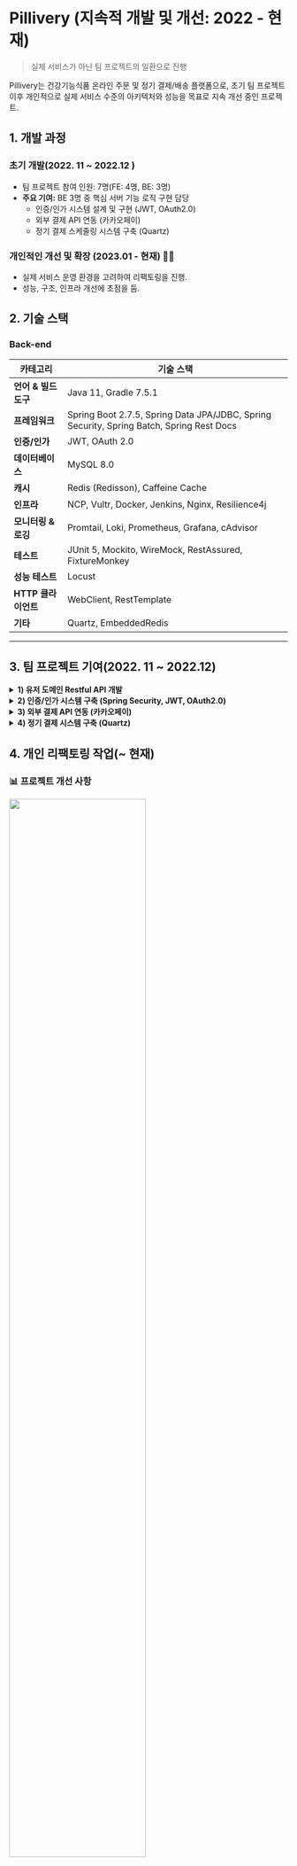 # Pillivery (지속적 개발 및 개선: 2022 - 현재) 

> 실제 서비스가 아닌 팀 프로젝트의 일환으로 진행

Pillivery는 건강기능식품 온라인 주문 및 정기 결제/배송 플랫폼으로, 초기 팀 프로젝트 이후 개인적으로 실제 서비스 수준의 아키텍처와 성능을 목표로 지속 개선 중인 프로젝트.  

  
## 1. 개발 과정
### 초기 개발(2022. 11 ~ 2022.12  )
- 팀 프로젝트 참여 인원: 7명(FE: 4명, BE: 3명)
- **주요 기여:** BE 3명 중 핵심 서버 기능 로직 구현 담당
  - 인증/인가 시스템 설계 및 구현 (JWT, OAuth2.0)
  - 외부 결제 API 연동 (카카오페이)
  - 정기 결제 스케줄링 시스템 구축 (Quartz)

### 개인적인 개선 및 확장 (2023.01 - 현재) 👨‍💻
- 실제 서비스 운영 환경을 고려하여 리팩토링을 진행.  
- 성능, 구조, 인프라 개선에 초점을 둠.  

  
## 2. 기술 스택  

### Back-end  

| 카테고리           | 기술 스택                                                                                    |
| -------------- | ---------------------------------------------------------------------------------------- |
| **언어 & 빌드 도구** | Java 11, Gradle 7.5.1                                                                    |
| **프레임워크**      | Spring Boot 2.7.5, Spring Data JPA/JDBC, Spring Security, Spring Batch, Spring Rest Docs |
| **인증/인가**      | JWT, OAuth 2.0                                                                           |
| **데이터베이스**     | MySQL 8.0                                                                                |
| **캐시**         | Redis (Redisson), Caffeine Cache                                                         |
| **인프라**        | NCP, Vultr, Docker, Jenkins, Nginx, Resilience4j                                         |
| **모니터링 & 로깅**  | Promtail, Loki, Prometheus, Grafana, cAdvisor                                            |
| **테스트**        | JUnit 5, Mockito, WireMock, RestAssured, FixtureMonkey                                   |
| **성능 테스트**     | Locust                                                                                   |
| **HTTP 클라이언트** | WebClient, RestTemplate                                                                  |
| **기타**         | Quartz, EmbeddedRedis                                                                    |
  
---  
  
## 3. 팀 프로젝트 기여(2022. 11 ~ 2022.12)  
  
<details>  
<summary><strong>1) 유저 도메인 Restful API 개발</strong></summary>  
  
- User 회원가입, 정보 수정 등 API 개발  
- REST API 디자인 가이드:  
  - Resources 설계  
  - HTTP Methods 활용  
  - 적절한 Status Code 반환  
  
</details>  
  
<details>  
<summary><strong>2) 인증/인가 시스템 구축 (Spring Security, JWT, OAuth2.0)</strong></summary>  
  
### (1) 로그인 & 토큰 발급  
  
- 로그인 요청 시 Access Token 발급  
- 인증 실패 시 예외 처리  
  
![Security Flow](https://github.com/choizz156/pillivery/blob/5484b755fba956a825bdcba2867269f198e035d2/image/secuirty%20diagram.jpeg)  
  
### (2) OAuth 로그인  
  
1. OAuth 로그인 시 추가 정보(주소, 전화번호) 입력 화면 이동  
2. 추가 정보 입력 완료 → Access Token 발급  
3. 리소스 서버 정보 애플리케이션 DB에 저장  
4. 저장 실패 시 예외 처리  
  
![OAuth2 Flow](https://github.com/choizz156/pillivery/blob/5484b755fba956a825bdcba2867269f198e035d2/image/oauth2-sequence.jpg)  
  
![추가정보 입력 흐름](https://github.com/choizz156/pillivery/blob/0fb84ed151e7ac9097764497d12ec676d4d81117/image/%E1%84%8E%E1%85%AE%E1%84%80%E1%85%A1%E1%84%8C%E1%85%A5%E1%86%BC%E1%84%87%E1%85%A9%20diagram.jpg)  
  
### (3) Refresh Token 관리  
![](https://github.com/choizz156/pillivery/blob/bc5b6506863ed51915aac34ade83ac3b5c113597/image/refresh%20token%20diagram.png)
  
</details>  
  
<details>  
<summary><strong>3) 외부 결제 API 연동 (카카오페이)</strong></summary>  
  
- **파사드 패턴**:  
  - 파사드 클래스에서 단건 결제 요청과 정기 결제 요청, 결제 승인을 서비스 계층에 위임.  
  - 파사드 객체에서 단건 결제인지, 정기 결제인지를 구분하는 역할.  
- **전략 패턴**:  
  - 결제 방식 변경 시 클라이언트 코드 최소 수정  
  
![결제 클래스 다이어그램](https://github.com/choizz156/pillivery/blob/6becdab1dc8817e7e4425f42be778e85b6c1a92e/image/%EA%B2%B0%EC%A0%9C%ED%81%B4%EB%9E%98%EC%8A%A4%20%EB%8B%A4%EC%96%B4%EA%B7%B8%EB%9E%A8.jpg)  
  
- RestTemplate 동기 호출  
  - Connection Pool, 타임아웃 설정 
- 결제 실패 시 카카오페이 → 지정 URL로 리다이렉트  
- 리다이렉트 후 에러 정보 클라이언트 전달  
  
</details>  
  
<details>  
<summary><strong>4) 정기 결제 시스템 구축 (Quartz)</strong></summary>  
  
- JobKey/TriggerKey API로 조회·취소·변경 기능 구현  
- 중복 실행 방지 로직 포함  
  
⛔ 예외 발생 시 재시도 정책  
  
1. 1회차 에러: 즉시 재시도  
2. 2회차 에러: 3일간 24시간 간격 재시도  
3. 이후 에러: Job 취소 및 로그 기록  
  
![Quartz 시퀀스](https://github.com/choizz156/pillivery/blob/6db8979f27cc751349ffd8bf51600cb30a1c9398/image/%E1%84%8C%E1%85%A5%E1%86%BC%E1%84%80%E1%85%B5%E1%84%80%E1%85%A7%E1%86%AF%E1%84%8C%E1%85%A6%20%E1%84%89%E1%85%B5%E1%84%8F%E1%85%AF%E1%86%AB%E1%84%89%E1%85%B3%202.jpg)  
  
</details>  
  
## 4. 개인 리팩토링 작업(~ 현재)  
  
### 📊 프로젝트 개선 사항  
<img src="https://github.com/choizz156/pillivery/blob/5b45c347151655a3ec30ca560c40ee508806e0a7/image/%E1%84%80%E1%85%B5%E1%84%89%E1%85%AE%E1%86%AF%E1%84%89%E1%85%B3%E1%84%90%E1%85%A2%E1%86%A8%20%E1%84%86%E1%85%B5%E1%86%BE%20%E1%84%89%E1%85%A5%E1%86%BC%E1%84%82%E1%85%B3%E1%86%BC%E1%84%80%E1%85%A2%E1%84%89%E1%85%A5%E1%86%AB.png?raw=true" width="70%">

<img src="https://github.com/choizz156/pillivery/blob/5b45c347151655a3ec30ca560c40ee508806e0a7/image/%E1%84%8B%E1%85%A1%E1%84%8F%E1%85%B5%E1%84%90%E1%85%A6%E1%86%A8%E1%84%8E%E1%85%A5%20%E1%84%89%E1%85%A5%E1%86%AF%E1%84%80%E1%85%A8%E1%84%80%E1%85%A2%E1%84%89%E1%85%A5%E1%86%AB.png?raw=true" width="70%">

<img src="https://github.com/choizz156/pillivery/blob/5b45c347151655a3ec30ca560c40ee508806e0a7/image/%E1%84%8B%E1%85%A1%E1%86%AB%E1%84%8C%E1%85%A5%E1%86%BC%E1%84%89%E1%85%A5%E1%86%BC%20%26%20%E1%84%91%E1%85%AE%E1%86%B7%E1%84%8C%E1%85%B5%E1%86%AF%20%E1%84%80%E1%85%A2%E1%84%89%E1%85%A5%E1%86%AB.png?raw=true" width="70%">

<img src="https://github.com/choizz156/pillivery/blob/5b45c347151655a3ec30ca560c40ee508806e0a7/image/%E1%84%8B%E1%85%B5%E1%86%AB%E1%84%91%E1%85%B3%E1%84%85%E1%85%A1%E1%84%80%E1%85%A2%E1%84%89%E1%85%A5%E1%86%AB.png?raw=true" width="70%">


  
### 🗄️ 모듈 구조(싱글 -> 멀티)  
  
- 모듈 종류  
  
```  
├── module-api : 사용자 API 로직   
├── module-batch : 정기 결제 batch 로직  
├── module-core : 도메인 및 비지니스 로직  
├── module-event : 이벤트 저장 및 발행 로직  
├── module-external-api :외부 API 통신 로직  
├── module-logging : 로깅 관련 공통 모듈  
├── module-redis : 분산 락, refresh token 로직  
```  
  
- 모듈 의존성(단방향)
<img src="https://github.com/choizz156/pillivery/blob/5b45c347151655a3ec30ca560c40ee508806e0a7/image/%E1%84%86%E1%85%A9%E1%84%83%E1%85%B2%E1%86%AF%E1%84%8B%E1%85%B4%E1%84%8C%E1%85%A9%E1%86%AB%E1%84%83%E1%85%A9%20333.png?raw=true" width="70%">
  
### 💽 ERD  
  
#### 주요 엔티티  
  
- **users**: 사용자 계정 정보(계정, 개인정보, 연락처)와 장바구니 연결 관리  
- **item**: 상품 정보, 가격, 이미지, 카테고리 분류 및 상품 상세 정보  
- **cart/cart_item**: 사용자 장바구니 및 담긴 상품 관리, 가격 계산  
- **orders/order_item**: 주문 정보, 배송 정보, 주문 상품 목록 관리  
- **subscription_order**: 구독 주문 관리  
- **review**: 상품에 대한 사용자 평가, 별점, 리뷰 내용  
- **category**: 상품 분류 체계 관리.  
- **api_event/fail_event** : 이벤트 등록 및 실패 이벤트 관리.  

#### 논리적 ERD
  
![논리적 erd](https://github.com/choizz156/pillivery/blob/fda4797842035845bf5d4dbc4aa32b9b5e7ae9e6/image/%E1%84%82%E1%85%A9%E1%86%AB%E1%84%85%E1%85%B5%E1%84%8C%E1%85%A5%E1%86%A8%20erd.png)
  
---  
  
### ⚙️ 인프라 아키텍처 개선  
  
> Client → EC2 → RDS의 단순 3-tier → 확장성과 운영 효율성을 고려한 아키텍처로 개선.  
#### ⚠️ 단일 장애 지점을 고려하여, Cloud 서비스와 Grafana를 이용한 Application Load Balancer, MySQL 모니터링.
![아케택쳐](https://github.com/choizz156/pillivery/blob/5d60e935f2e10eccda9f9f00ec5c590df81b1f1d/image/%E1%84%8B%E1%85%A1%E1%84%8F%E1%85%B5%E1%84%90%E1%85%A6%E1%86%A8%E1%84%8E%E1%85%A7%20%E1%84%8C%E1%85%B5%E1%86%AB%E1%84%8D%E1%85%A1%20%E1%84%8E%E1%85%AC%E1%84%8C%E1%85%A9%E1%86%BC.png)
  
#### (1)  Docker를 통한 배포로, 인프라 환경 일관성 확보.  
  
- **멀티 스테이지 빌드** : Gradle 빌드 환경에서 애플리케이션을 빌드한 후 경량화된 JRE 환경에서만 실행하여 컨테이너 이미지 크기 최적화.  
  <details>  
  <summary><strong>api.dockerfile</strong></summary>  
  
  ```  
    FROM gradle:jdk11 AS build  
  
    WORKDIR /app  
  
    COPY --chown=gradle:gradle build.gradle settings.gradle gradlew ./  
    COPY --chown=gradle:gradle gradle/ ./gradle/  
    COPY --chown=gradle:gradle deploy_script/ ./deploy_script/  
    COPY --chown=gradle:gradle . .  
  
    RUN ./gradlew clean :module-api:build  
  
  
    FROM openjdk:11.0.16-jre-slim-buster  
  
    WORKDIR /app  
  
    COPY --from=build /app/module-api/build/libs/module-api-boot.jar app.jar  
  
    ENTRYPOINT ["java", "-jar", "-Dspring.profiles.active=prod", "app.jar"]  
  
  ```  
  </details>  
  <details>  
  <summary><strong>batch.dockerfile</strong></summary>  
  
  ```  
    FROM gradle:jdk11 AS build  
  
    WORKDIR /app  
  
    COPY --chown=gradle:gradle build.gradle settings.gradle gradlew ./  
    COPY --chown=gradle:gradle gradle/ ./gradle/  
    COPY --chown=gradle:gradle deploy_script/ ./deploy_script/  
    COPY --chown=gradle:gradle . .  
  
    RUN ./gradlew clean :module-batch:build  
  
  
    FROM openjdk:11.0.16-jre-slim-buster  
  
    WORKDIR /app  
  
    COPY --from=build /app/module-api/build/libs/module-batch-boot.jar app.jar  
  
    ENTRYPOINT ["java", "-jar", "-Dspring.profiles.active=batch", "app.jar"]  
  
  ```  
  </details>  
  
#### (2) Promtail, Loki, Promethues, Grafana → 로깅 및 관제 시스템 도입.  
- grafana  
	<img src="https://github.com/choizz156/pillivery/blob/e6ec666b987f73bbc08630745c34cd89602bd77d/image/grafana.png?raw=true" width="70%">
 
- loki
  
	<img src="https://github.com/choizz156/pillivery/blob/e6ec666b987f73bbc08630745c34cd89602bd77d/image/loki.png?raw=true" width="70%">

  
#### (3) Jenkins, Docker, Container Registry → 무중단 CI/CD 구성(Rolling).  

- Jenkins에 business, batch 두 개의 파이프라인 설정.  
- Bastion 호스트를 통한 프라이빗 서버 배포.
- 빌드 시 테스트(CI), 배포 후 헬스 체크(CD).  
- Slack을 통한 배포 알람 설정.

 <img src="https://github.com/choizz156/pillivery/blob/d81d6e21d28f3c49f8ced4785cd3af652440d87e/image/%E1%84%87%E1%85%A2%E1%84%91%E1%85%A9%20%E1%84%89%E1%85%B5%E1%86%AF%E1%84%91%E1%85%A6%20slack%20message.png?raw=true" width="40%">

<img src="https://github.com/choizz156/pillivery/blob/d81d6e21d28f3c49f8ced4785cd3af652440d87e/image/%E1%84%87%E1%85%A2%E1%84%91%E1%85%A9%20%E1%84%89%E1%85%A5%E1%86%BC%E1%84%80%E1%85%A9%E1%86%BC%20slack%20%E1%84%86%E1%85%A6%E1%84%89%E1%85%B5%E1%84%8C%E1%85%B5.png?raw=true" width="40%">

- Jenkins PipeLine Stage 종류
  <details>
  <summary>Check out</summary>
  
  ```groovy
  stage('Checkout') {
      steps {
          checkout([
              $class: 'GitSCM',
              branches: [[name: 'main']],
              extensions: [[
                  $class: 'SubmoduleOption',
                  disableSubmodules: false,
                  parentCredentials: true,
                  recursiveSubmodules: true
              ]],
              userRemoteConfigs: [[
                  url: 'https://github.com/choizz156/pillivery.git',
                  credentialsId: 'github_token'
              ]]
          ])
      }
  }
  ```
  </details>
  
  <details>
  <summary>Git 정보 및 환경 설정</summary>
  
  ```groovy
  stage('Set Git Info & Environment') {
      steps {
          script {
              env.GIT_HASH = sh(returnStdout: true, script: 'git rev-parse --short HEAD').trim()
              echo "${env.GIT_HASH}"
              env.GIT_AUTHOR = sh(returnStdout: true, script: 'git log -1 --pretty=format:%an').trim()
              echo "${env.GIT_AUTHOR}"
              env.GIT_COMMIT_MSG = sh(returnStdout: true, script: 'git log -1 --pretty=format:%s').trim()
              echo "${env.GIT_COMMIT_MSG}"
              env.GIT_BRANCH = 'main'
              env.IMAGE_TAG = "${env.GIT_HASH}-${BUILD_NUMBER}"
              echo "${env.IMAGE_TAG}"
              env.DEPLOY_ENVIRONMENT = env.GIT_BRANCH == 'main' ? '프로덕션' : (env.GIT_BRANCH == 'develop' ? '개발' : "스테이징 (${env.GIT_BRANCH})")
              echo "${env.DEPLOY_ENVIRONMENT}"
          }
      }
  }
  ```
  </details>
  
  <details>
  <summary>Docker 이미지 빌드(CI)</summary>
  
  ```groovy
  stage('Build Docker Image') {
      steps {
          script {
              sh "docker build -t ${VULTR_REGISTRY_URL}:${env.IMAGE_TAG} -f server/api.dockerfile server/"
          }
      }
  }
  ```
  </details>
  
  <details>
  <summary>Docker 이미지 Container Registry에 푸시</summary>
  
  ```groovy
  stage('Push Docker Image') {
      steps {
          script {
              withCredentials([usernamePassword(credentialsId: "${VULTR_CREDENTIALS_ID}", passwordVariable: 'VULTR_PASSWORD', usernameVariable: 'VULTR_USERNAME')]) {
                  sh "docker login ${env.VULTR_REGISTRY} -u ${VULTR_USERNAME} -p \"${VULTR_PASSWORD}\""
                  sh "docker push ${env.VULTR_REGISTRY_URL}:${env.IMAGE_TAG}"
              }
          }
      }
  }
  ```
  </details>
  
  <details>
  <summary>배포 -> 서버 내에서 스크립트 사용, 헬스 체크(CD)</summary>

  >
  > <details>
  >   <summary><strong>docker_deploy.sh - 무중단 배포 스크립트</strong></summary>
  >
  >   ```bash
  >   #!/bin/bash
  >   if [ "$#" -ne 4 ]; then
  >       echo "⚠️파라미터가 부족합니다.⚠️"
  >       echo "=> $0 serverIp containerName registryUrl imageTag"
  >       exit 1
  >   fi
  >
  >   serverIp=$1
  >   containerName=$2
  >   registryUrl=$3
  >   imageTag=$4
  >
  >   echo "배포 과정 시작: $serverIp..."
  >
  >   ssh -o StrictHostKeyChecking=no root@$serverIp "
  >       if docker ps -q --filter name=$containerName; then
  >           docker rm -f ${containerName}-backup || true
  >               echo '기존 백업 컨테이너 삭제'
  >           docker rename $containerName ${containerName}-backup
  >               echo '백업 컨테이너 설정'
  >           docker stop ${containerName}-backup || true
  >               echo  '기존 컨테이너 종료'
  >       fi
  >   "
  >
  >   echo "새로운 컨테이너 배포"
  >   ssh -o StrictHostKeyChecking=no root@$serverIp "
  >       docker pull ${registryUrl}:${imageTag}
  >       echo '컨테이너 배포 시작'
  >       docker run -d \
  >         --name $containerName \
  >         --restart unless-stopped \
  >         --network server \
  >         -p 8080:8080 \
  >         -v app-logs:/root/logs \
  >         ${registryUrl}:${imageTag}
  >   "
  >
  >   echo "✅ 배포 완료: $serverIp"
  >   ```
  > </details>
  >
  > <details>
  >   <summary><strong>health_check.sh - 헬스 체크 및 롤백 트리거</strong></summary>
  >
  >   ```bash
  >   #!/bin/bash
  >
  >   if [ "$#" -ne 5 ]; then
  >       echo "⚠️ 파라미터가 부족합니다. ⚠️"
  >       echo "=> $0 serverIp containerName healthCheckUrl maxAttempts sleepInterval"
  >       exit 1
  >   fi
  >
  >   serverIp=$1
  >   containerName=$2
  >   healthCheckUrl=$3
  >   maxAttempts=$4
  >   sleepInterval=$5
  >
  >   attempts=0
  >   healthCheckSuccess=false
  >
  >   while [ $attempts -lt $maxAttempts ]; do
  >       httpCode=$(ssh -o StrictHostKeyChecking=no root@$serverIp "curl -s -o /dev/null -w \"%{http_code}\" $healthCheckUrl")
  >       echo "Health check 횟수 $((attempts + 1)). HTTP Status: $httpCode"
  >
  >       if [ "$httpCode" == "200" ]; then
  >           echo "✅ CD 완료 $serverIp."
  >           healthCheckSuccess=true
  >           break
  >       fi
  >
  >       attempts=$((attempts + 1))
  >       sleep $sleepInterval
  >   done
  >
  >   if [ "$healthCheckSuccess" == "false" ]; then
  >       echo "❌ Health check 실패 : $serverIp."
  >       exit 1
  >   else
  >       ssh -o StrictHostKeyChecking=no root@$serverIp "
  >           docker rm -f ${containerName}-backup || true
  >       "
  >       echo "✅ 배포 성공 : $serverIp"
  >   fi
  >   ```
  > </details>
  >
  > <details>
  >   <summary><strong>rollback.sh - 롤백 스크립트</strong></summary>
  >
  >   ```bash
  >   #!/bin/bash
  >
  >   if [ $# -ne 2 ]; then
  >       echo "⚠️파라미터가 부족합니다.⚠️"
  >       echo "=> $0 serverIp containerName"
  >       exit 1
  >   fi
  >
  >   serverIp=$1
  >   containerName=$2
  >
  >   echo "새롭게 배포하려던 컨테이너 정지 및 삭제 on $serverIp..."
  >   ssh -o StrictHostKeyChecking=no root@$serverIp "
  >       docker stop $containerName || true
  >       docker rm -f $containerName || true
  >   "
  >
  >   backupExists=$(ssh -o StrictHostKeyChecking=no root@$serverIp "docker ps -a --filter name=${containerName}-backup -q")
  >
  >   if [ -n "$backupExists" ]; then
  >       echo "백업 컨테이너 재시작 on $serverIp..."
  >       ssh -o StrictHostKeyChecking=no root@$serverIp "
  >           docker rename ${containerName}-backup $containerName
  >           docker start $containerName
  >       "
  >       echo "✅ 롤백 성공 on $serverIp"
  >   else
  >       echo "❌ 롤백 가능한 컨테이너 존재하지 않음. on $serverIp."
  >       exit 1
  >   fi
  >   ```
  > </details>
  ```groovy
  def deployViaBastion(serverIp, containerName, healthCheckUrl) {
    withCredentials([usernamePassword(credentialsId: "${VULTR_CREDENTIALS_ID}", passwordVariable: 'VULTR_PASSWORD', usernameVariable: 'VULTR_USERNAME')]) {
        sshagent(['deploy_ssh_key']) {
            // bastion 호스트에 먼저 접속
            sh """
                # bastion 호스트에 배포 스크립트 복사
                scp -o StrictHostKeyChecking=no ./server/deploy_script/docker_deploy.sh ./server/deploy_script/health_check.sh root@${params.BASTION_HOST}:/tmp/
                
                # bastion 호스트에서 프라이빗 서버로 접속하여 배포 진행
                ssh -o StrictHostKeyChecking=no root@${params.BASTION_HOST} << EOF
                    # 원격 서버 Docker 로그인
                    ssh -o StrictHostKeyChecking=no root@${serverIp} "docker login ${env.VULTR_REGISTRY} -u ${VULTR_USERNAME} -p \\"${VULTR_PASSWORD}\\""
                    
                    # 배포 스크립트 복사 및 실행
                    scp -o StrictHostKeyChecking=no /tmp/docker_deploy.sh root@${serverIp}:/tmp/
                    ssh -o StrictHostKeyChecking=no root@${serverIp} "chmod +x /tmp/docker_deploy.sh && /tmp/docker_deploy.sh ${serverIp} ${containerName} ${env.VULTR_REGISTRY_URL} ${env.IMAGE_TAG}"
                    
                    # 헬스 체크 스크립트 복사 및 실행
                    scp -o StrictHostKeyChecking=no /tmp/health_check.sh root@${serverIp}:/tmp/
                    ssh -o StrictHostKeyChecking=no root@${serverIp} "chmod +x /tmp/health_check.sh && /tmp/health_check.sh ${serverIp} ${containerName} ${healthCheckUrl} 40 5"
						EOF
            """
        }
    }
	}
  ```
	</details>

  
  <details>
  <summary>Slack 알람 (빌드 성공 or 실패)</summary>
  
  ```groovy
  post {
      success {
          script {
              def durationMillis = System.currentTimeMillis() - env.START_TIME.toLong()
              def durationMinutes = durationMillis / 60000.0
              def formattedDuration = String.format("%.1f", durationMinutes)
              
              slackSend(
                  channel: "${params.SLACK_CHANNEL}",
                  tokenCredentialId: "${SLACK_CREDENTIALS_ID}",
                  color: "good",
                  message: """
  *🚀 배포 성공: ${env.JOB_NAME} [#${env.BUILD_NUMBER}]*
                  
  *환경:* ${env.DEPLOY_ENVIRONMENT}
  *소요 시간:* ${formattedDuration}분
  *브랜치:* ${env.GIT_BRANCH}
  *커밋:* `${env.GIT_HASH}`
  *작성자:* ${env.GIT_AUTHOR}
  *이미지:* `${VULTR_REGISTRY_URL}:${env.IMAGE_TAG}`
  *커밋 메시지:* ${env.GIT_COMMIT_MSG}
  
  <${env.BUILD_URL}|빌드 상세 보기>
  
  배포 완료: ${new Date().format('yyyy-MM-dd HH:mm:ss', TimeZone.getTimeZone('Asia/Seoul'))}
                  """
              )
          }
      }
      
      failure {
          script {
              def failedStage = env.STAGE_NAME ?: "알 수 없음"
              def logExcerpt = "로그 가져오기 실패"
              try {
                  logExcerpt = sh(script: "curl -s '${env.BUILD_URL}consoleText' | tail -n 10 || echo '로그 가져오기 실패'", returnStdout: true).trim()
              } catch (e) {}
              
              slackSend(
                  channel: "${params.SLACK_CHANNEL}",
                  tokenCredentialId: "${SLACK_CREDENTIALS_ID}",
                  color: "danger",
                  message: """
  *❌ 배포 실패: ${env.JOB_NAME} [#${env.BUILD_NUMBER}]*
                  
  *실패 단계:* ${failedStage}
  *브랜치:* ${env.GIT_BRANCH}
  
  <${env.BUILD_URL}console|빌드 로그 보기>
  
  실패 시간: ${new Date().format('yyyy-MM-dd HH:mm:ss', TimeZone.getTimeZone('Asia/Seoul'))}
                  """
              )
          }
      }
  }
  ```
  </details>
	
  

  
#### (4) Slack 연동 알림 시스템으로 장애 조기 감지(Error Log, CPU 대상).  
  
- Error log 1분 간 10개, Warn log 5분간 20개, CPU 50% 이상 시 알람 설정.  
  
<img src="https://github.com/choizz156/pillivery/blob/e6ec666b987f73bbc08630745c34cd89602bd77d/image/slack%20error%20%E1%84%8B%E1%85%A1%E1%86%AF%E1%84%85%E1%85%A1%E1%86%B7.png?raw=true" width="50%">
  
  
---  
  
### 📌 트러블 슈팅 및 개선  
  
<details>  
<summary>1. @Schduled를 문제를 해결한 Quartz</summary>  
<div markdown="1">  
  
#### (1) **트러블 및 트러블의 원인**  
  
- Spring의 @Scheduled을 이용하여 스케쥴링을 시도했지만, 몇 가지 문제가 있었습니다.  
  
#### a. 구독 주기 변경 문제  
  
- 유저가 구독 주기 변경 시, 첫 정기 결제일을 기준으로 주기를 변경해야 했습니다.  
- @Scheduled를 사용하여 런타임 환경에서 구독 주기를 변경하려면, 기존 스케쥴을 null로 변경 후 변경 시점을 기준으로 새로운 스케쥴을 다시 할당해야 했습니다.  
- 이렇게 되면, 첫 정기 결제일을 기준으로 구독 주기 변경이 불가능했습니다.  
  
#### b. 특정 스케쥴러 조회 문제  
  
- 만약 유저가 본인의 정기 구독 주기를 변경하거나 구독을 취소한다면, 애플리케이션에서 그 유저에 할당된 스케쥴러를 조회 후 처리해야합니다.  
- @Scheduled 사용 시 특정 스케쥴러를 조회하는 방법이 없었습니다.  
  
#### (2) **해결 방법**  
  
- Spring Batch를 학습하기엔 주어진 시간에 비해 학습 비용이 크다고 생각하여 Quartz를 선택했습니다.  
- `Quartz`의 Trigger API 사용함으로써 런타임 환경에서 첫 정기 구독일을 기준으로 구독 주기를 변경시킬 수 있었습니다.  
- `Quartz` JobKey API를 사용함으로써 특정 스케쥴러 조회가 가능했습니다.  
  
> [정기 배송 구현에 scheduler 사용](https://velog.io/@choizz/%ED%8C%80-%ED%94%84%EB%A1%9C%EC%A0%9D%ED%8A%B8%EC%97%90%EC%84%9C-%EC%A0%95%EA%B8%B0-%EB%B0%B0%EC%86%A1-%EA%B5%AC%ED%98%84%EC%97%90-Scheduler-%EC%82%AC%EC%9A%A9)</br> [정기 배송 구현에 quartz 사용](https://velog.io/@choizz/%ED%8C%80-%ED%94%84%EB%A1%9C%EC%A0%9D%ED%8A%B8%EC%97%90%EC%84%9C-%EC%A0%95%EA%B8%B0-%EA%B2%B0%EC%A0%9C-%EA%B5%AC%ED%98%84-Quartz.-v2)</br>  
  
</div>  
</details>  
  
  
<details>  
<summary>2. Jpa에서 동일한 엔티티 참조 에러</summary>  
<div markdown="1">  
  
#### (1) **문제 상황**  
  
- Quartz를 사용하여 정기 결제 Job을 구현할 때, 첫 번째 정기 결제 때 사용된 order 객체의 정보들을 그대로 복사해서 다음 정기 결제 때 사용해야 했습니다.  
- 처음에 첫 결제 때 사용한 order 엔티티를 가지고 와서 그대로 사용하려 했지만 에러가 발생했습니다.  
  - `(org.hibernate.HibernateException: Found shared references to a collection)`  
  
#### (2) **문제의 원인**  
  
- `swallow copy`를 함으로써 원본 엔티티와 복사한 엔티티가 **Heap에서 동일한 주솟값**을 참조했습니다.  
- 하지만, 하이버네이트에서 이미 영속화된 엔티티와 동일한 주솟값을 가지는 엔티티를 또 다시 영속화할 수 없었습니다.  
  
#### (3) **해결 방법**  
  
- order 엔티티에 deep copy를 위한 생성자를 추가하여 `deep copy` 했습니다.  
  
#### (4) **알게된 점**  
  
- Java에서 copy에 관한 개념에 대해 학습했습니다.  
- JPA에서 동일한 엔티티는 영속화 할 수 없다는 것을 알게 됐습니다.  
  
> [deep copy와 swallow copy](https://velog.io/@choizz/Java에서-deep-copy와-swallow-copy#swallow-copy얕은-복사)</br>  
  
</div>  
</details>  
  
  
---  
  
## 7. 회고  
  
### 👉 기술 회고  
  
[꼭 JWT를 써야 했을까?](https://velog.io/@choizz/%ED%9A%8C%EA%B3%A0-JWT%EB%A5%BC-%EA%BC%AD-%EC%8D%A8%EC%95%BC%EB%90%90%EC%9D%84%EA%B9%8C)</br>  
[무엇인가 잘못된 유저 객체 가지고 오기](https://velog.io/@choizz/%ED%9A%8C%EA%B3%A0-%EB%AC%B4%EC%97%87%EC%9D%B8%EA%B0%80-%EC%9E%98%EB%AA%BB%EB%90%9C-%EA%B2%83-%EA%B0%99%EC%9D%80-User-%EA%B0%9D%EC%B2%B4-%EA%B0%80%EC%A0%B8%EC%98%A4%EA%B8%B0)</br>



